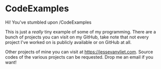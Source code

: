 # CodeExamples

Hi! You've stumbled upon /CodeExamples 

This is just a *really* tiny example of some of my programming. There are a bunch of projects you can visit on my GitHub, take note that not every project I've worked on is publicly available or on GitHub at all. 

Other projects of mine you can visit at https://jessevanvliet.com. Source codes of the various projects can be requested. Drop me an email if  you want!
